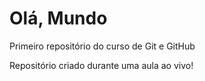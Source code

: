 
# Olá, Mundo
 Primeiro repositório do curso de Git e GitHub

 Repositório criado durante uma aula ao vivo!

